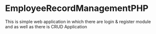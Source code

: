 # EmployeeRecordManagementPHP
This is simple web application in which there are login &amp; register module and as well as there is CRUD Application
